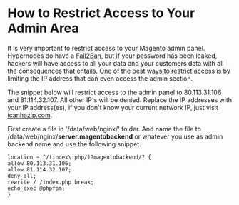 <!-- source: https://support.hypernode.com/en/hypernode/nginx/how-to-restrict-access-to-your-admin-area/ -->

# How to Restrict Access to Your Admin Area

It is very important to restrict access to your Magento admin panel. Hypernodes do have a [Fail2Ban](https://support.hypernode.com/knowledgebase/how-to-protect-your-magento-store-against-brute-force/), but if your password has been leaked, hackers will have access to all your data and your customers data with all the consequences that entails. One of the best ways to restrict access is by limiting the IP address that can even access the admin section.

The snippet below will restrict access to the admin panel to 80.113.31.106 and 81.114.32.107. All other IP's will be denied. Replace the IP addresses with your IP address(es), if you don't know your current network IP, just visit [icanhazip.com](http://icanhazip.com).

First create a file in '/data/web/nginx/' folder. And name the file to /data/web/nginx/**server.magentobackend** or whatever you use as admin backend name and use the following snippet.

```nginx
location ~ ^/(index\.php/)?magentobackend/? {
allow 80.113.31.106;
allow 81.114.32.107;
deny all;
rewrite / /index.php break;
echo_exec @phpfpm;
}
```
